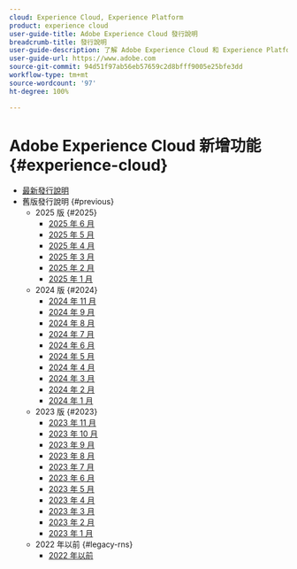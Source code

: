```yaml
---
cloud: Experience Cloud, Experience Platform
product: experience cloud
user-guide-title: Adobe Experience Cloud 發行說明
breadcrumb-title: 發行說明
user-guide-description: 了解 Adobe Experience Cloud 和 Experience Platform 的新功能、修正和重要注意事項。
user-guide-url: https://www.adobe.com
source-git-commit: 94d51f97ab56eb57659c2d8bfff9005e25bfe3dd
workflow-type: tm+mt
source-wordcount: '97'
ht-degree: 100%

---
```



# Adobe Experience Cloud 新增功能 {#experience-cloud}

+ [最新發行說明](current.md)
+ 舊版發行說明 {#previous}
   + 2025 版 {#2025}
      + [2025 年 6 月](c-legacy-releases/2025/06182025.md)
      + [2025 年 5 月](c-legacy-releases/2025/05142025.md)
      + [2025 年 4 月](c-legacy-releases/2025/04162025.md)
      + [2025 年 3 月](c-legacy-releases/2025/03122025.md)
      + [2025 年 2 月](c-legacy-releases/2025/02122025.md)
      + [2025 年 1 月](c-legacy-releases/2025/01222025.md)
   + 2024 版 {#2024}
      + [2024 年 11 月](c-legacy-releases/2024/10232024.md)
      + [2024 年 9 月](c-legacy-releases/2024/09122024.md)
      + [2024 年 8 月](c-legacy-releases/2024/09142023.md)
      + [2024 年 7 月](c-legacy-releases/2024/07172024.md)
      + [2024 年 6 月](c-legacy-releases/2024/06122024.md)
      + [2024 年 5 月](c-legacy-releases/2024/05152024.md)
      + [2024 年 4 月](c-legacy-releases/2024/04172024.md)
      + [2024 年 3 月](c-legacy-releases/2024/03132024.md)
      + [2024 年 2 月](c-legacy-releases/2024/02142024.md)
      + [2024 年 1 月](c-legacy-releases/2024/01112024.md)
   + 2023 版 {#2023}
      + [2023 年 11 月](c-legacy-releases/2023/10252023.md)
      + [2023 年 10 月](c-legacy-releases/2023/10042023.md)
      + [2023 年 9 月](c-legacy-releases/2023/09132023.md)
      + [2023 年 8 月](c-legacy-releases/2023/08092023.md)
      + [2023 年 7 月](c-legacy-releases/2023/07122023.md)
      + [2023 年 6 月](c-legacy-releases/2023/06072023.md)
      + [2023 年 5 月](c-legacy-releases/2023/05102023.md)
      + [2023 年 4 月](c-legacy-releases/2023/04122023.md)
      + [2023 年 3 月](c-legacy-releases/2023/03082023.md)
      + [2023 年 2 月](c-legacy-releases/2023/02082023.md)
      + [2023 年 1 月](c-legacy-releases/2023/01112023.md)
   + 2022 年以前 {#legacy-rns}
      + [2022 年以前](c-legacy-releases/2022-earlier.md)